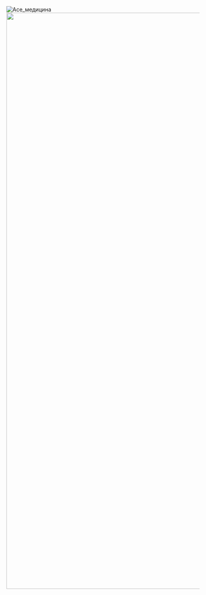 ![Ace_медицина]()
<img src="https://github.com/vsrJaguar/Materials/assets/83435477/88fc04b4-4d54-4eaf-9f95-078b583a6986" height=1500>
